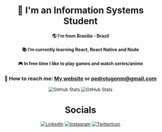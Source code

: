 <h1 color="black" align="center"> 🎒 I'm an Information Systems Student </h1>

<h4 align="center">🌎 I'm from Brasília - Brazil</h4>
<h4 align="center">📚 I’m currently learning <strong>React, React Native and Node</strong></h4>
<h4 align="center">🎮 In free time I like to play games and watch series/anime</h4>
<h3 align="center">📧 How to reach me: <a href="https://www.lugon.dev/">My website</a> or <a href="mailto:pedrolugonm@gmail.com" target="_blank">pedrolugonm@gmail.com</a></h3>

<p align="center">
<img src="https://github-readme-stats.vercel.app/api?username=1ugon&count_private=true&show_icons=true&theme=dark" alt="GitHub Stats" aling="center"><img/>
  <img src="https://github-readme-stats.vercel.app/api/top-langs/?username=1ugon&layout=compact&langs_count=8&theme=dark" alt="GitHub Stats" aling="center"><img/>
</p>

<h1 color="black" align="center"> Socials </h1>
<p align="center">
<a href="https://www.linkedin.com/in/1ugon/"><img src="https://camo.githubusercontent.com/ccb6ee4275a14aa1c69a8d0848a47cd5d35c1bdb5d15bcf2a7135018d700bd1d/68747470733a2f2f696d672e736869656c64732e696f2f62616467652f2d4c696e6b6564496e2d626c75653f7374796c653d666c61742d737175617265266c6f676f3d4c696e6b6564696e266c6f676f436f6c6f723d7768697465266c696e6b3d68747470733a2f2f7777772e6c696e6b6564696e2e636f6d2f696e2f68656c6c6f776c75616e2f" alt="LinkedIn" aling="center" /></a>
<a href="https://www.instagram.com/1ugon/"><img src="https://camo.githubusercontent.com/a13b29c8c1169549dc33cb693697d9e8638b6e9d4eb4b284405b312e8c78aa04/68747470733a2f2f696d672e736869656c64732e696f2f62616467652f2d496e7374616772616d2d2532336662333935383f7374796c653d666c61742d737175617265266c6162656c436f6c6f723d253233666233393538266c6f676f3d696e7374616772616d266c6f676f436f6c6f723d464646464646266c696e6b3d68747470733a2f2f7777772e696e7374616772616d2e636f6d2f68656c6c6f776c75616e2f" alt="Instagram" aling="center"/></a>
<a href="https://twitter.com/lu9on"><img src="https://camo.githubusercontent.com/bcc2db68ba8936282a6325a4b4c6a37cfca8a375cd5235642dd9cea7adca6411/68747470733a2f2f696d672e736869656c64732e696f2f62616467652f2d547769747465722d3163613066313f7374796c653d666c61742d737175617265266c6162656c436f6c6f723d316361306631266c6f676f3d74776974746572266c6f676f436f6c6f723d7768697465266c696e6b3d68747470733a2f2f747769747465722e636f6d2f68656c6c6f776c75616e" alt="TwitterIcon" aling="center"/></a>
</p>
